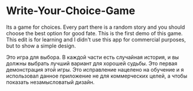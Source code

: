 # Write-Your-Choice-Game

Its a game for choices. Every part there is a random story and you should choose the best option for good fate. 
This is the first demo of this game.
This edit is for learning and I didn't use this app for commercial purposes, but to show a simple design.

Это игра для выбора. В каждой части есть случайная история, и вы должны выбрать лучший вариант для хорошей судьбы.
Это первая демонстрация этой игры.
Это исправление нацелено на обучение и я использовал данное приложение не для коммерческих целей, а чтобы показать незамысловатый дизайн.
